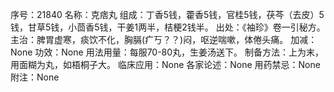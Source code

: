 序号：21840
名称：克痞丸
组成：丁香5钱，藿香5钱，官桂5钱，茯芩（去皮）5钱，甘草5钱，小茴香5钱，干姜1两半，桔梗2钱半。
出处：《袖珍》卷一引秘方。
主治：脾胃虚寒，痰饮不化，胸膈(疒丂？？)闷，呕逆喘嗽，体倦头痛。
加减：None
功效：None
用法用量：每服70-80丸，生姜汤送下。
制备方法：上为末，用面糊为丸，如梧桐子大。
临床应用：None
各家论述：None
用药禁忌：None
附注：None
